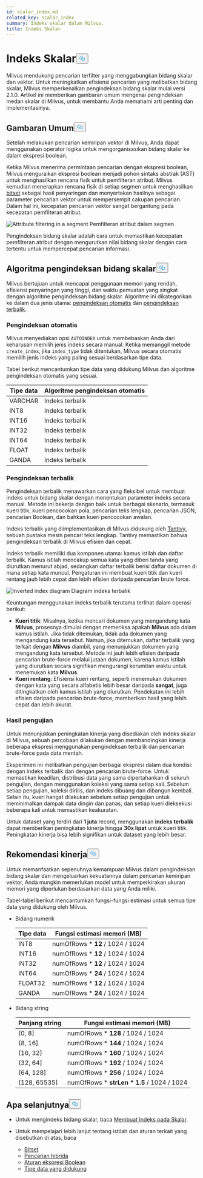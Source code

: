 ```yaml
---
id: scalar_index.md
related_key: scalar_index
summary: Indeks skalar dalam Milvus.
title: Indeks Skalar
---
```

<h1 id="Scalar-Index" class="common-anchor-header">Indeks Skalar<button data-href="#Scalar-Index" class="anchor-icon" translate="no">
      <svg translate="no"
        aria-hidden="true"
        focusable="false"
        height="20"
        version="1.1"
        viewBox="0 0 16 16"
        width="16"
      >
        <path
          fill="#0092E4"
          fill-rule="evenodd"
          d="M4 9h1v1H4c-1.5 0-3-1.69-3-3.5S2.55 3 4 3h4c1.45 0 3 1.69 3 3.5 0 1.41-.91 2.72-2 3.25V8.59c.58-.45 1-1.27 1-2.09C10 5.22 8.98 4 8 4H4c-.98 0-2 1.22-2 2.5S3 9 4 9zm9-3h-1v1h1c1 0 2 1.22 2 2.5S13.98 12 13 12H9c-.98 0-2-1.22-2-2.5 0-.83.42-1.64 1-2.09V6.25c-1.09.53-2 1.84-2 3.25C6 11.31 7.55 13 9 13h4c1.45 0 3-1.69 3-3.5S14.5 6 13 6z"
        ></path>
      </svg>
    </button></h1><p>Milvus mendukung pencarian terfilter yang menggabungkan bidang skalar dan vektor. Untuk meningkatkan efisiensi pencarian yang melibatkan bidang skalar, Milvus memperkenalkan pengindeksan bidang skalar mulai versi 2.1.0. Artikel ini memberikan gambaran umum mengenai pengindeksan medan skalar di Milvus, untuk membantu Anda memahami arti penting dan implementasinya.</p>
<h2 id="Overview" class="common-anchor-header">Gambaran Umum<button data-href="#Overview" class="anchor-icon" translate="no">
      <svg translate="no"
        aria-hidden="true"
        focusable="false"
        height="20"
        version="1.1"
        viewBox="0 0 16 16"
        width="16"
      >
        <path
          fill="#0092E4"
          fill-rule="evenodd"
          d="M4 9h1v1H4c-1.5 0-3-1.69-3-3.5S2.55 3 4 3h4c1.45 0 3 1.69 3 3.5 0 1.41-.91 2.72-2 3.25V8.59c.58-.45 1-1.27 1-2.09C10 5.22 8.98 4 8 4H4c-.98 0-2 1.22-2 2.5S3 9 4 9zm9-3h-1v1h1c1 0 2 1.22 2 2.5S13.98 12 13 12H9c-.98 0-2-1.22-2-2.5 0-.83.42-1.64 1-2.09V6.25c-1.09.53-2 1.84-2 3.25C6 11.31 7.55 13 9 13h4c1.45 0 3-1.69 3-3.5S14.5 6 13 6z"
        ></path>
      </svg>
    </button></h2><p>Setelah melakukan pencarian kemiripan vektor di Milvus, Anda dapat menggunakan operator logika untuk mengorganisasikan bidang skalar ke dalam ekspresi boolean.</p>
<p>Ketika Milvus menerima permintaan pencarian dengan ekspresi boolean, Milvus menguraikan ekspresi boolean menjadi pohon sintaks abstrak (AST) untuk menghasilkan rencana fisik untuk pemfilteran atribut. Milvus kemudian menerapkan rencana fisik di setiap segmen untuk menghasilkan <a href="/docs/id/v2.5.x/bitset.md">bitset</a> sebagai hasil penyaringan dan menyertakan hasilnya sebagai parameter pencarian vektor untuk mempersempit cakupan pencarian. Dalam hal ini, kecepatan pencarian vektor sangat bergantung pada kecepatan pemfilteran atribut.</p>
<p>
  
   <span class="img-wrapper"> <img translate="no" src="/docs/v2.5.x/assets/scalar_index.png" alt="Attribute filtering in a segment" class="doc-image" id="attribute-filtering-in-a-segment" />
   </span> <span class="img-wrapper"> <span>Pemfilteran atribut dalam segmen</span> </span></p>
<p>Pengindeksan bidang skalar adalah cara untuk memastikan kecepatan pemfilteran atribut dengan mengurutkan nilai bidang skalar dengan cara tertentu untuk mempercepat pencarian informasi.</p>
<h2 id="Scalar-field-indexing-algorithms" class="common-anchor-header">Algoritma pengindeksan bidang skalar<button data-href="#Scalar-field-indexing-algorithms" class="anchor-icon" translate="no">
      <svg translate="no"
        aria-hidden="true"
        focusable="false"
        height="20"
        version="1.1"
        viewBox="0 0 16 16"
        width="16"
      >
        <path
          fill="#0092E4"
          fill-rule="evenodd"
          d="M4 9h1v1H4c-1.5 0-3-1.69-3-3.5S2.55 3 4 3h4c1.45 0 3 1.69 3 3.5 0 1.41-.91 2.72-2 3.25V8.59c.58-.45 1-1.27 1-2.09C10 5.22 8.98 4 8 4H4c-.98 0-2 1.22-2 2.5S3 9 4 9zm9-3h-1v1h1c1 0 2 1.22 2 2.5S13.98 12 13 12H9c-.98 0-2-1.22-2-2.5 0-.83.42-1.64 1-2.09V6.25c-1.09.53-2 1.84-2 3.25C6 11.31 7.55 13 9 13h4c1.45 0 3-1.69 3-3.5S14.5 6 13 6z"
        ></path>
      </svg>
    </button></h2><p>Milvus bertujuan untuk mencapai penggunaan memori yang rendah, efisiensi penyaringan yang tinggi, dan waktu pemuatan yang singkat dengan algoritme pengindeksan bidang skalar. Algoritme ini dikategorikan ke dalam dua jenis utama: <a href="#auto-indexing">pengindeksan otomatis</a> dan <a href="#inverted-indexing">pengindeksan terbalik</a>.</p>
<h3 id="Auto-indexing" class="common-anchor-header">Pengindeksan otomatis</h3><p>Milvus menyediakan opsi <code translate="no">AUTOINDEX</code> untuk membebaskan Anda dari keharusan memilih jenis indeks secara manual. Ketika memanggil metode <code translate="no">create_index</code>, jika <code translate="no">index_type</code> tidak ditentukan, Milvus secara otomatis memilih jenis indeks yang paling sesuai berdasarkan tipe data.</p>
<p>Tabel berikut mencantumkan tipe data yang didukung Milvus dan algoritme pengindeksan otomatis yang sesuai.</p>
<table>
<thead>
<tr><th>Tipe data</th><th>Algoritme pengindeksan otomatis</th></tr>
</thead>
<tbody>
<tr><td>VARCHAR</td><td>Indeks terbalik</td></tr>
<tr><td>INT8</td><td>Indeks terbalik</td></tr>
<tr><td>INT16</td><td>Indeks terbalik</td></tr>
<tr><td>INT32</td><td>Indeks terbalik</td></tr>
<tr><td>INT64</td><td>Indeks terbalik</td></tr>
<tr><td>FLOAT</td><td>Indeks terbalik</td></tr>
<tr><td>GANDA</td><td>Indeks terbalik</td></tr>
</tbody>
</table>
<h3 id="Inverted-indexing" class="common-anchor-header">Pengindeksan terbalik</h3><p>Pengindeksan terbalik menawarkan cara yang fleksibel untuk membuat indeks untuk bidang skalar dengan menentukan parameter indeks secara manual. Metode ini bekerja dengan baik untuk berbagai skenario, termasuk kueri titik, kueri pencocokan pola, pencarian teks lengkap, pencarian JSON, pencarian Boolean, dan bahkan kueri pencocokan awalan.</p>
<p>Indeks terbalik yang diimplementasikan di Milvus didukung oleh <a href="https://github.com/quickwit-oss/tantivy">Tantivy</a>, sebuah pustaka mesin pencari teks lengkap. Tantivy memastikan bahwa pengindeksan terbalik di Milvus efisien dan cepat.</p>
<p>Indeks terbalik memiliki dua komponen utama: kamus istilah dan daftar terbalik. Kamus istilah mencakup semua kata yang diberi tanda yang diurutkan menurut abjad, sedangkan daftar terbalik berisi daftar dokumen di mana setiap kata muncul. Pengaturan ini membuat kueri titik dan kueri rentang jauh lebih cepat dan lebih efisien daripada pencarian brute force.</p>
<p>
  
   <span class="img-wrapper"> <img translate="no" src="/docs/v2.5.x/assets/scalar_index_inverted.png" alt="Inverted index diagram" class="doc-image" id="inverted-index-diagram" />
   </span> <span class="img-wrapper"> <span>Diagram indeks terbalik</span> </span></p>
<p>Keuntungan menggunakan indeks terbalik terutama terlihat dalam operasi berikut:</p>
<ul>
<li><strong>Kueri titik</strong>: Misalnya, ketika mencari dokumen yang mengandung kata <strong>Milvus</strong>, prosesnya dimulai dengan memeriksa apakah <strong>Milvus</strong> ada dalam kamus istilah. Jika tidak ditemukan, tidak ada dokumen yang mengandung kata tersebut. Namun, jika ditemukan, daftar terbalik yang terkait dengan <strong>Milvus</strong> diambil, yang menunjukkan dokumen yang mengandung kata tersebut. Metode ini jauh lebih efisien daripada pencarian brute-force melalui jutaan dokumen, karena kamus istilah yang diurutkan secara signifikan mengurangi kerumitan waktu untuk menemukan kata <strong>Milvus</strong>.</li>
<li><strong>Kueri rentang</strong>: Efisiensi kueri rentang, seperti menemukan dokumen dengan kata yang secara alfabetis lebih besar daripada <strong>sangat</strong>, juga ditingkatkan oleh kamus istilah yang diurutkan. Pendekatan ini lebih efisien daripada pencarian brute-force, memberikan hasil yang lebih cepat dan lebih akurat.</li>
</ul>
<h3 id="Test-results" class="common-anchor-header">Hasil pengujian</h3><p>Untuk menunjukkan peningkatan kinerja yang disediakan oleh indeks skalar di Milvus, sebuah percobaan dilakukan dengan membandingkan kinerja beberapa ekspresi menggunakan pengindeksan terbalik dan pencarian brute-force pada data mentah.</p>
<p>Eksperimen ini melibatkan pengujian berbagai ekspresi dalam dua kondisi: dengan indeks terbalik dan dengan pencarian brute-force. Untuk memastikan keadilan, distribusi data yang sama dipertahankan di seluruh pengujian, dengan menggunakan koleksi yang sama setiap kali. Sebelum setiap pengujian, koleksi dirilis, dan indeks dibuang dan dibangun kembali. Selain itu, kueri hangat dilakukan sebelum setiap pengujian untuk meminimalkan dampak data dingin dan panas, dan setiap kueri dieksekusi beberapa kali untuk memastikan keakuratan.</p>
<p>Untuk dataset yang terdiri dari <strong>1 juta</strong> record, menggunakan <strong>indeks terbalik</strong> dapat memberikan peningkatan kinerja hingga <strong>30x lipat</strong> untuk kueri titik. Peningkatan kinerja bisa lebih signifikan untuk dataset yang lebih besar.</p>
<h2 id="Performance-recommandations" class="common-anchor-header">Rekomendasi kinerja<button data-href="#Performance-recommandations" class="anchor-icon" translate="no">
      <svg translate="no"
        aria-hidden="true"
        focusable="false"
        height="20"
        version="1.1"
        viewBox="0 0 16 16"
        width="16"
      >
        <path
          fill="#0092E4"
          fill-rule="evenodd"
          d="M4 9h1v1H4c-1.5 0-3-1.69-3-3.5S2.55 3 4 3h4c1.45 0 3 1.69 3 3.5 0 1.41-.91 2.72-2 3.25V8.59c.58-.45 1-1.27 1-2.09C10 5.22 8.98 4 8 4H4c-.98 0-2 1.22-2 2.5S3 9 4 9zm9-3h-1v1h1c1 0 2 1.22 2 2.5S13.98 12 13 12H9c-.98 0-2-1.22-2-2.5 0-.83.42-1.64 1-2.09V6.25c-1.09.53-2 1.84-2 3.25C6 11.31 7.55 13 9 13h4c1.45 0 3-1.69 3-3.5S14.5 6 13 6z"
        ></path>
      </svg>
    </button></h2><p>Untuk memanfaatkan sepenuhnya kemampuan Milvus dalam pengindeksan bidang skalar dan mengeluarkan kekuatannya dalam pencarian kemiripan vektor, Anda mungkin memerlukan model untuk memperkirakan ukuran memori yang diperlukan berdasarkan data yang Anda miliki.</p>
<p>Tabel-tabel berikut mencantumkan fungsi-fungsi estimasi untuk semua tipe data yang didukung oleh Milvus.</p>
<ul>
<li><p>Bidang numerik</p>
<table>
<thead>
<tr><th>Tipe data</th><th>Fungsi estimasi memori (MB)</th></tr>
</thead>
<tbody>
<tr><td>INT8</td><td>numOfRows * <strong>12</strong> / 1024 / 1024</td></tr>
<tr><td>INT16</td><td>numOfRows * <strong>12</strong> / 1024 / 1024</td></tr>
<tr><td>INT32</td><td>numOfRows * <strong>12</strong> / 1024 / 1024</td></tr>
<tr><td>INT64</td><td>numOfRows * <strong>24</strong> / 1024 / 1024</td></tr>
<tr><td>FLOAT32</td><td>numOfRows * <strong>12</strong> / 1024 / 1024</td></tr>
<tr><td>GANDA</td><td>numOfRows * <strong>24</strong> / 1024 / 1024</td></tr>
</tbody>
</table>
</li>
<li><p>Bidang string</p>
<table>
<thead>
<tr><th>Panjang string</th><th>Fungsi estimasi memori (MB)</th></tr>
</thead>
<tbody>
<tr><td>(0, 8]</td><td>numOfRows * <strong>128</strong> / 1024 / 1024</td></tr>
<tr><td>(8, 16]</td><td>numOfRows * <strong>144</strong> / 1024 / 1024</td></tr>
<tr><td>(16, 32]</td><td>numOfRows * <strong>160</strong> / 1024 / 1024</td></tr>
<tr><td>(32, 64]</td><td>numOfRows * <strong>192</strong> / 1024 / 1024</td></tr>
<tr><td>(64, 128]</td><td>numOfRows * <strong>256</strong> / 1024 / 1024</td></tr>
<tr><td>(128, 65535]</td><td>numOfRows * <strong>strLen * 1.5</strong> / 1024 / 1024</td></tr>
</tbody>
</table>
</li>
</ul>
<h2 id="Whats-next" class="common-anchor-header">Apa selanjutnya<button data-href="#Whats-next" class="anchor-icon" translate="no">
      <svg translate="no"
        aria-hidden="true"
        focusable="false"
        height="20"
        version="1.1"
        viewBox="0 0 16 16"
        width="16"
      >
        <path
          fill="#0092E4"
          fill-rule="evenodd"
          d="M4 9h1v1H4c-1.5 0-3-1.69-3-3.5S2.55 3 4 3h4c1.45 0 3 1.69 3 3.5 0 1.41-.91 2.72-2 3.25V8.59c.58-.45 1-1.27 1-2.09C10 5.22 8.98 4 8 4H4c-.98 0-2 1.22-2 2.5S3 9 4 9zm9-3h-1v1h1c1 0 2 1.22 2 2.5S13.98 12 13 12H9c-.98 0-2-1.22-2-2.5 0-.83.42-1.64 1-2.09V6.25c-1.09.53-2 1.84-2 3.25C6 11.31 7.55 13 9 13h4c1.45 0 3-1.69 3-3.5S14.5 6 13 6z"
        ></path>
      </svg>
    </button></h2><ul>
<li><p>Untuk mengindeks bidang skalar, baca <a href="/docs/id/v2.5.x/index-scalar-fields.md">Membuat Indeks pada Skalar</a>.</p></li>
<li><p>Untuk mempelajari lebih lanjut tentang istilah dan aturan terkait yang disebutkan di atas, baca</p>
<ul>
<li><a href="/docs/id/v2.5.x/bitset.md">Bitset</a></li>
<li><a href="/docs/id/v2.5.x/multi-vector-search.md">Pencarian hibrida</a></li>
<li><a href="/docs/id/v2.5.x/boolean.md">Aturan ekspresi Boolean</a></li>
<li><a href="/docs/id/v2.5.x/schema.md#Supported-data-type">Tipe data yang didukung</a></li>
</ul></li>
</ul>
